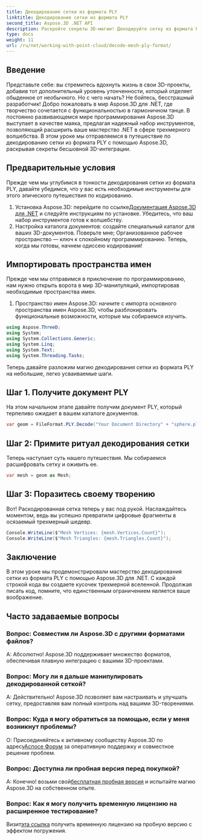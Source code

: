 ```yaml
---
title: Декодирование сетки из формата PLY
linktitle: Декодирование сетки из формата PLY
second_title: Aspose.3D .NET API
description: Раскройте секреты 3D-магии! Декодируйте сетку из формата PLY без особых усилий с помощью Aspose.3D для .NET. Поднимите свои проекты на новый уровень.
type: docs
weight: 11
url: /ru/net/working-with-point-cloud/decode-mesh-ply-format/
---
```

## Введение
Представьте себе: вы стремитесь вдохнуть жизнь в свои 3D-проекты, добавив тот дополнительный уровень утонченности, который отделяет обыденное от необычного. Но с чего начать? Не бойтесь, бесстрашный разработчик! Добро пожаловать в мир Aspose.3D для .NET, где творчество сочетается с функциональностью в гармоничном танце.
В постоянно развивающемся мире программирования Aspose.3D выступает в качестве маяка, предлагая надежный набор инструментов, позволяющий расширить ваше мастерство .NET в сфере трехмерного волшебства. В этом уроке мы отправляемся в путешествие по декодированию сетки из формата PLY с помощью Aspose.3D, раскрывая секреты бесшовной 3D-интеграции.
## Предварительные условия
Прежде чем мы углубимся в тонкости декодирования сетки из формата PLY, давайте убедимся, что у вас есть необходимые инструменты для этого эпического путешествия по кодированию.
1.  Установка Aspose.3D: перейдите по ссылке[Документация Aspose.3D для .NET](https://reference.aspose.com/3d/net/) и следуйте инструкциям по установке. Убедитесь, что ваш набор инструментов готов к волшебству.
2. Настройка каталога документов: создайте специальный каталог для ваших 3D-документов. Поверьте мне; Организованное рабочее пространство — ключ к спокойному программированию.
Теперь, когда мы готовы, начнем одиссею кодирования!
## Импортировать пространства имен
Прежде чем мы отправимся в приключение по программированию, нам нужно открыть ворота в мир 3D-манипуляций, импортировав необходимые пространства имен.
1. Пространство имен Aspose.3D: начните с импорта основного пространства имен Aspose.3D, чтобы разблокировать функциональные возможности, которые мы собираемся изучить.
```csharp
using Aspose.ThreeD;
using System;
using System.Collections.Generic;
using System.Linq;
using System.Text;
using System.Threading.Tasks;
```
Теперь давайте разложим магию декодирования сетки из формата PLY на небольшие, легко усваиваемые шаги.
## Шаг 1. Получите документ PLY
На этом начальном этапе давайте получим документ PLY, который терпеливо ожидает в вашем каталоге документов.
```csharp
var geom = FileFormat.PLY.Decode("Your Document Directory" + "sphere.ply");
```
## Шаг 2: Примите ритуал декодирования сетки
Теперь наступает суть нашего путешествия. Мы собираемся расшифровать сетку и оживить ее.
```csharp
var mesh = geom as Mesh;
```
## Шаг 3: Поразитесь своему творению
Вот! Раскодированная сетка теперь у вас под рукой. Наслаждайтесь моментом, ведь вы успешно превратили цифровые фрагменты в осязаемый трехмерный шедевр.
```csharp
Console.WriteLine($"Mesh Vertices: {mesh.Vertices.Count}");
Console.WriteLine($"Mesh Triangles: {mesh.Triangles.Count}");
```
## Заключение
В этом уроке мы продемонстрировали мастерство декодирования сетки из формата PLY с помощью Aspose.3D для .NET. С каждой строкой кода вы создаете кусочек трехмерной вселенной. Продолжая писать код, помните, что единственным ограничением является ваше воображение.

## Часто задаваемые вопросы
### Вопрос: Совместим ли Aspose.3D с другими форматами файлов?
А: Абсолютно! Aspose.3D поддерживает множество форматов, обеспечивая плавную интеграцию с вашими 3D-проектами.
### Вопрос: Могу ли я дальше манипулировать декодированной сеткой?
А: Действительно! Aspose.3D позволяет вам настраивать и улучшать сетку, предоставляя вам полный контроль над вашими 3D-творениями.
### Вопрос: Куда я могу обратиться за помощью, если у меня возникнут проблемы?
 О: Присоединяйтесь к активному сообществу Aspose.3D по адресу[Аспосе Форум](https://forum.aspose.com/c/3d/18) за оперативную поддержку и совместное решение проблем.
### Вопрос: Доступна ли пробная версия перед покупкой?
 А: Конечно! возьми свой[бесплатная пробная версия](https://releases.aspose.com/) и испытайте магию Aspose.3D на собственном опыте.
### Вопрос: Как я могу получить временную лицензию на расширенное тестирование?
 Визит[эта ссылка](https://purchase.aspose.com/temporary-license/) получить временную лицензию на пробную версию с эффектом погружения.